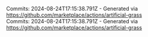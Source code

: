 Commits: 2024-08-24T17:15:38.791Z - Generated via https://github.com/marketplace/actions/artificial-grass
<br>
Commits: 2024-08-24T17:15:38.791Z - Generated via https://github.com/marketplace/actions/artificial-grass
<br>
